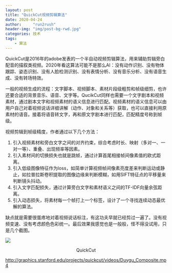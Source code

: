 ```yaml
---
layout: post
title: "QuickCut视频剪辑算法"
date: 2020-04-24
author:     "run2rush"
header-img: "img/post-bg-rwd.jpg"
categories: 技术
tags: 
    - 算法
---
```


QuickCut是2016年的adobe发表的一个半自动视频剪辑算法，用来辅助剪辑旁白配音的描叙类视频。2020年看这算法可能不是那么AI：没有动作识别、没有物体跟踪、姿态识别、没有人脸检测识别、没有表情分析、没有音乐分析、没有语音生成、没有转场特效。

一般的视频生成的流程：文字脚本、视频脚本、素材片段级粗剪和帧级细剪，也许还要合适的背景音乐、语音、文字等。QucikCut同样也需要一个文字剧本和视频素材，通过剧本文字和视频素材的语义信息进行匹配。视频素材的语义信息可以由用户自己对着视频说话详细讲解（动作、对象和关系等）获取，也可以直接利用原素材的语音。接着将语音转文字，再和原文字剧本进行匹配，匹配精度号称到帧级。

视频剪辑到帧级精度，作者通过以下几个方法：

1. 引入视频素材和旁白文字之间的对齐约束，综合考虑时长、映射（多对一、一对一等）、重叠、出现频率等因素。
2. 引入素材间的切换损失也就是跳帧，通过计算首尾相接帧间像素值的欧式距离。
3. 引入低级图像特征作为loss，如简单计算视频帧间像素亮度差来判断运动或静止，如拉普拉斯卷积提取的图像边缘来判断模糊，如用SIFT特征点的平移量来判断镜头抖动。
4. 引入文字匹配损失，通过计算旁白文字和素材语义之间的TF-IDF向量余弦距离。
5. 引入动态损失，将素材每一个帧打上一个标签，设计了一个寻找连续动态最优解的算法。

缺点就是需要很蛋疼地对着视频说话标注，有这功夫早就已经剪过一遍了。没有视频变速、没有考虑颜色色彩统一。最后效果我感觉也是一般般，怪不得没试用，只是几个截图。

![](https://ftp.bmp.ovh/imgs/2020/04/c0a3f83266465c32.png)
<center>QuickCut</center>
   
http://graphics.stanford.edu/projects/quickcut/videos/Duygu_Composite.mp4